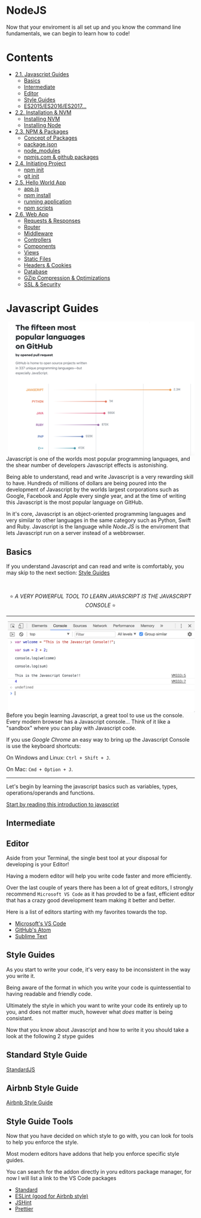# NodeJS
Now that your enviroment is all set up and you know the command line fundamentals, we can begin to learn how to code!

# Contents 
- [2.1. Javascript Guides]()
  - [Basics](#basics)
  - [Intermediate]()
  - [Editor](#editor)
  - [Style Guides](#style-guides)
  - [ES2015/ES2016/ES2017...]()
- [2.2. Installation & NVM]()
  - [Installing NVM]()
  - [Installing Node]()
- [2.3. NPM & Packages]()
  - [Concept of Packages]()
  - [package.json]()
  - [node_modules]()
  - [npmjs.com & github packages]()
- [2.4. Initiating Project]()
  - [npm init]()
  - [git init]()
- [2.5. Hello World App]()
  - [app.js]()
  - [npm install ]()
  - [running application]()
  - [npm scripts]()
- [2.6. Web App]()
  - [Requests & Responses]()
  - [Router]()
  - [Middleware]()
  - [Controllers]()
  - [Components]()
  - [Views]()
  - [Static Files]()
  - [Headers & Cookies]()
  - [Database]()
  - [GZip Compression & Optimizations]()
  - [SSL & Security]()

# Javascript Guides
<img src="./images/top-languages.png" width="500px" align="right">

Javascript is one of the worlds most popular programming languages, and the shear number of developers Javascript effects is astonishing.

Being able to understand, read and write Javascript is a very rewarding skill to have. Hundreds of millions of dollars are being poured into the development of Javascript by the worlds largest corporations such as Google, Facebook and Apple every single year, and at the time of writing this Javascript is the most popular language on GitHub.

In it's core, Javascript is an object-oriented programming languages and very similar to other languages in the same category such as Python, Swift and Ruby. Javascript is the language while *Node.JS* is the enviroment that lets Javascript run on a server instead of a webbrowser. 

## Basics
If you understand Javascript and can read and write is comfortably, you may skip to the next section: [Style Guides](#style-guides)

<br><div align="center">
    :star: *A VERY POWERFUL TOOL TO LEARN JAVASCRIPT IS THE JAVASCRIPT CONSOLE* :star:
</div>

---

<img src="./images/console.png" width="500px" align="right">

Before you begin learning Javascript, a great tool to use us the console. Every modern browser has a Javascript console... Think of it like a "sandbox" where you can play with Javascript code.

If you use _*Google Chrome*_ an easy way to bring up the Javascript Console is use the keyboard shortcuts:

On Windows and Linux: `Ctrl + Shift + J`. 

On Mac: `Cmd + Option + J`.

---

Let's begin by learning the javascript basics such as variables, types, operations/operands and functions.


[Start by reading this introduction to javascript](https://autotelicum.github.io/Smooth-CoffeeScript/literate/js-intro.html#syntax-basics)

## Intermediate

## Editor

Aside from your Terminal, the single best tool at your disposal for developing is your Editor!

Having a modern editor will help you write code faster and more efficiently.

Over the last couple of years there has been a lot of great editors, I strongly recommend `Microsoft VS Code` as it has provded to be a fast, efficient editor that has a crazy good development team making it better and better.

Here is a list of editors starting with my favorites towards the top.

- [Microsoft's VS Code](https://code.visualstudio.com/)
- [GitHub's Atom](https://atom.io/)
- [Sublime Text](https://www.sublimetext.com/)

## Style Guides

As you start to write your code, it's very easy to be inconsistent in the way you write it.

Being aware of the format in which you write your code is quintessential to having readable and friendly code.

Ultimately the style in which you want to write your code its entirely up to you, and does not matter much, however what _does_ matter is being consistant.

Now that you know about Javascript and how to write it you should take a look at the following 2 stype guides

## Standard Style Guide
[StandardJS](https://github.com/standard/standard)
## Airbnb Style Guide
[Airbnb Style Guide](https://github.com/airbnb/javascript)

## Style Guide Tools
Now that you have decided on which style to go with, you can look for tools to help you enforce the style.

Most modern editors have addons that help you enforce specific style guides.

You can search for the addon directly in yoru editors package manager, for now I will list a link to the VS Code packages

- [Standard](https://marketplace.visualstudio.com/items?itemName=chenxsan.vscode-standardjs)
- [ESLint (good for Airbnb style)](https://marketplace.visualstudio.com/items?itemName=dbaeumer.vscode-eslint)
- [JSHint](https://marketplace.visualstudio.com/items?itemName=dbaeumer.jshint)
- [Prettier](https://marketplace.visualstudio.com/items?itemName=esbenp.prettier-vscode)